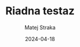 ---
author: "Matej Straka"
title: "Riadna testaz"
date: "2024-04-18"
description: "Guide to emoji usage in Hugo"
ShowToc: false
ShowBreadCrumbs: false
---